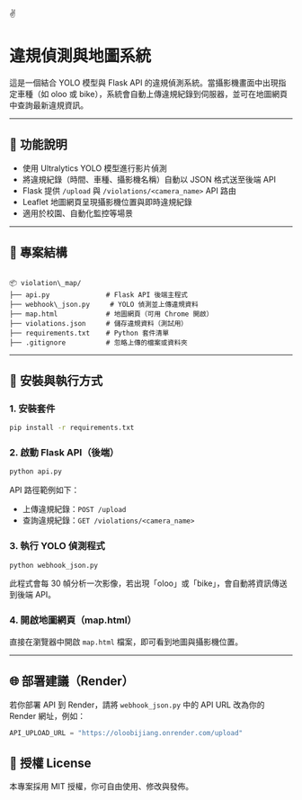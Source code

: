 ✌️
# 違規偵測與地圖系統

這是一個結合 YOLO 模型與 Flask API 的違規偵測系統。當攝影機畫面中出現指定車種（如 oloo 或 bike），系統會自動上傳違規紀錄到伺服器，並可在地圖網頁中查詢最新違規資訊。

---

## 🧠 功能說明

- 使用 Ultralytics YOLO 模型進行影片偵測
- 將違規紀錄（時間、車種、攝影機名稱）自動以 JSON 格式送至後端 API
- Flask 提供 `/upload` 與 `/violations/<camera_name>` API 路由
- Leaflet 地圖網頁呈現攝影機位置與即時違規紀錄
- 適用於校園、自動化監控等場景

---

## 📁 專案結構

```

📦 violation\_map/
├── api.py              # Flask API 後端主程式
├── webhook\_json.py     # YOLO 偵測並上傳違規資料
├── map.html            # 地圖網頁（可用 Chrome 開啟）
├── violations.json     # 儲存違規資料（測試用）
├── requirements.txt    # Python 套件清單
├── .gitignore          # 忽略上傳的檔案或資料夾

````

---

## 🚀 安裝與執行方式

### 1. 安裝套件

```bash
pip install -r requirements.txt
````

### 2. 啟動 Flask API（後端）

```bash
python api.py
```

API 路徑範例如下：

* 上傳違規紀錄：`POST /upload`
* 查詢違規紀錄：`GET /violations/<camera_name>`

### 3. 執行 YOLO 偵測程式

```bash
python webhook_json.py
```

此程式會每 30 幀分析一次影像，若出現「oloo」或「bike」，會自動將資訊傳送到後端 API。

### 4. 開啟地圖網頁（map.html）

直接在瀏覽器中開啟 `map.html` 檔案，即可看到地圖與攝影機位置。

---

## 🌐 部署建議（Render）

若你部署 API 到 Render，請將 `webhook_json.py` 中的 API URL 改為你的 Render 網址，例如：

```python
API_UPLOAD_URL = "https://oloobijiang.onrender.com/upload"
```



## 📄 授權 License

本專案採用 MIT 授權，你可自由使用、修改與發佈。


